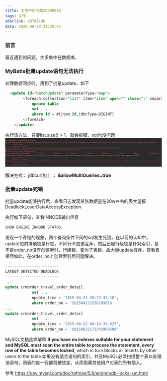 ```yaml
---
title: 工作中的问题20200818
tags: 工作
abbrlink: d0781196
date: 2020-08-18 21:20:42
---
```

### 前言
最近遇到的问题，大多集中在数据库。

### MyBatis批量update语句无法执行
处理数据同步时，用到了批量update，如下
``` sql
  <update id="batchUpdate" parameterType="map">
        <foreach collection="list" item="item" open="" close=";" separator=";">
            update table
            set ...
            where id = #{item.id,jdbcType=BIGINT}
        </foreach>
    </update>
```
执行该方法，只要list.size() > 1，就会报错，sql也没问题
![avatar](/images/work/batch_update.png)

解决方式：
jdbcurl加上 ： **&allowMultiQueries=true**




### 批量update死锁
批量update能够执行后，查看日志发现某张数据量在20w左右的表大量报DeadlockLoserDataAccessException

执行如下语句，查看INNODB输出信息
``` sql
SHOW ENGINE INNODB STATUS;
```
发现一个奇怪的现象，两个查询条件不同的sql发生死锁，在以前的认知中，update加的排他锁是行锁，不同行不应该互斥，然后记起行级锁是针对索引，是不是order_no没有创建索引，行级锁，变为了表锁，故大量update互斥，查看表果然如此，在order_no上创建索引后问题解决。
``` sql
------------------------
LATEST DETECTED DEADLOCK
------------------------
...
update crmorder_travel_order_detail
            set ...
            update_time = '2015-04-22 20:27:32.18',
            where order_no = 'SQ1504221538269616'
...
update crmorder_travel_order_detail
            set ...
            update_time = '2015-08-22 04:14:33.627',
            where order_no = 'SQ150822171345969508'
```

MySQL文档这样解释
**If you have no indexes suitable for your statement and MySQL must scan the entire table to process the statement, every row of the table becomes locked**, which in turn blocks all inserts by other users to the table
如果没有适合语句的索引，并且MySQL必须扫描整个表以处理该语句，则表的每一行都将被锁定，从而阻塞其他用户对表的所有插入。


参考
https://dev.mysql.com/doc/refman/5.6/en/innodb-locks-set.html